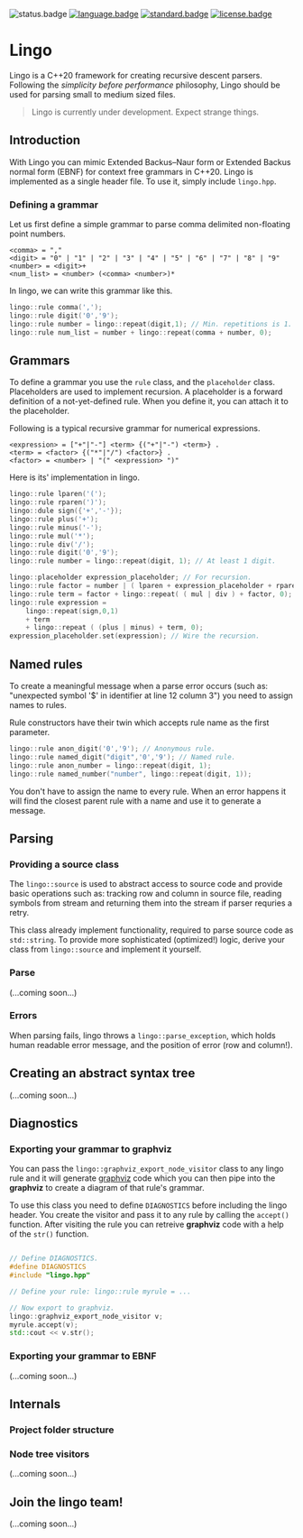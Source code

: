 ![status.badge] [![language.badge]][language.url] [![standard.badge]][standard.url] [![license.badge]][license.url]

# Lingo

Lingo is a C++20 framework for creating recursive descent parsers. Following the
*simplicity before performance* philosophy, Lingo should be used for parsing 
small to medium sized files. 

 > Lingo is currently under development. Expect strange things.

## Introduction

With Lingo you can mimic Extended Backus–Naur form or Extended Backus 
normal form (EBNF) for context free grammars in C++20. Lingo is 
implemented as a single header file. To use it, simply include `lingo.hpp`.

### Defining a grammar

Let us first define a simple grammar to parse comma delimited non-floating 
point numbers.

~~~
<comma> = ","
<digit> = "0" | "1" | "2" | "3" | "4" | "5" | "6" | "7" | "8" | "9"
<number> = <digit>+
<num_list> = <number> (<comma> <number>)*
~~~

In lingo, we can write this grammar like this.

~~~cpp
lingo::rule comma(',');
lingo::rule digit('0','9'); 
lingo::rule number = lingo::repeat(digit,1); // Min. repetitions is 1.
lingo::rule num_list = number + lingo::repeat(comma + number, 0);
~~~

## Grammars

To define a grammar you use the `rule` class, and the  `placeholder` 
class. Placeholders are used to implement recursion. A placeholder
is a forward definition of a not-yet-defined rule. When you define it, 
you can attach it to the placeholder.

Following is a typical recursive grammar for numerical expressions.

~~~ 
<expression> = ["+"|"-"] <term> {("+"|"-") <term>} .
<term> = <factor> {("*"|"/") <factor>} .
<factor> = <number> | "(" <expression> ")" 
~~~

Here is its' implementation in lingo.

~~~cpp
lingo::rule lparen('(');
lingo::rule rparen(')');
lingo::dule sign({'+','-'});
lingo::rule plus('+');
lingo::rule minus('-');
lingo::rule mul('*');
lingo::rule div('/');
lingo::rule digit('0','9');
lingo::rule number = lingo::repeat(digit, 1); // At least 1 digit.

lingo::placeholder expression_placeholder; // For recursion.
lingo::rule factor = number | ( lparen + expression_placeholder + rparen );
lingo::rule term = factor + lingo::repeat( ( mul | div ) + factor, 0);
lingo::rule expression = 
    lingo::repeat(sign,0,1) 
    + term 
    + lingo::repeat ( (plus | minus) + term, 0);
expression_placeholder.set(expression); // Wire the recursion.
~~~

## Named rules

To create a meaningful message when a parse error occurs (such as:
"unexpected symbol '$' in identifier at line 12 column 3") you need to 
assign names to rules. 

Rule constructors have their twin which accepts rule name as the first
parameter.

~~~cpp
lingo::rule anon_digit('0','9'); // Anonymous rule.
lingo::rule named_digit("digit",'0','9'); // Named rule.
lingo::rule anon_number = lingo::repeat(digit, 1);
lingo::rule named_number("number", lingo::repeat(digit, 1));
~~~

You don't have to assign the name to every rule. When an error happens it will find
the closest parent rule with a name and use it to generate a message.

## Parsing

### Providing a source class

The `lingo::source` is used to abstract access to source code and provide basic
operations such as: tracking row and column in source file, reading symbols from
stream and returning them into the stream if parser requries a retry. 

This class already implement functionality, required to parse source code 
as `std::string`. To provide more sophisticated (optimized!) logic, derive 
your class from `lingo::source` and implement it yourself. 

### Parse 

(...coming soon...)

### Errors

When parsing fails, lingo throws a `lingo::parse_exception`, which holds human
readable error message, and the position of error (row and column!). 

## Creating an abstract syntax tree

(...coming soon...)

## Diagnostics

### Exporting your grammar to graphviz

You can pass the `lingo::graphviz_export_node_visitor` class to any lingo rule
and it will generate [graphviz](https://graphviz.org/) code which you can then pipe into 
the **graphviz** to create a diagram of that rule's grammar.

To use this class you need to define `DIAGNOSTICS` before including the lingo header.
You create the visitor and pass it to any rule by calling the `accept()` function.
After visiting the rule you can retreive **graphviz** code with a help of the `str()`
function. 

~~~cpp

// Define DIAGNOSTICS.
#define DIAGNOSTICS
#include "lingo.hpp"

// Define your rule: lingo::rule myrule = ...

// Now export to graphviz.
lingo::graphviz_export_node_visitor v;
myrule.accept(v);
std::cout << v.str();
~~~

### Exporting your grammar to EBNF

(...coming soon...)

## Internals

### Project folder structure

### Node tree visitors

(...coming soon...)

## Join the lingo team!

(...coming soon...)


[language.url]:   https://isocpp.org/
[language.badge]: https://img.shields.io/badge/language-C++-blue.svg

[standard.url]:   https://en.wikipedia.org/wiki/C%2B%2B#Standardization
[standard.badge]: https://img.shields.io/badge/C%2B%2B-20-blue.svg

[license.url]:    https://github.com/tstih/nice/blob/master/LICENSE
[license.badge]:  https://img.shields.io/badge/license-MIT-blue.svg

[status.badge]:  https://img.shields.io/badge/status-unstable-darkred.svg